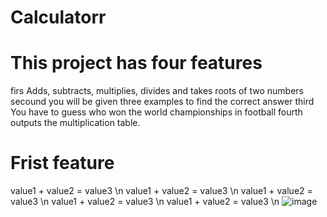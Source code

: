 # Calculatorr
# This project has four features
firs Adds, subtracts, multiplies, divides and takes roots of two numbers
secound you will be given three examples to find the correct answer
third You have to guess who won the world championships in football
fourth outputs the multiplication table.

# Frist feature 
value1 + value2 = value3 \n
value1 + value2 = value3 \n
value1 + value2 = value3 \n
value1 + value2 = value3 \n
value1 + value2 = value3 \n
![image](https://github.com/Abdulloh8/Calculatorr/assets/124783813/114e256f-e6d7-4e75-80a6-d7276d6fd1bc)

